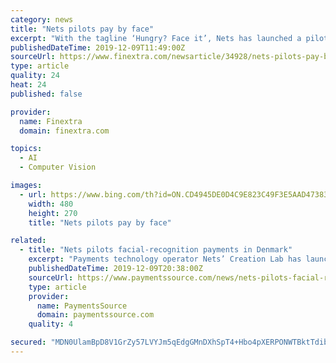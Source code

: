 ```yaml
---
category: news
title: "Nets pilots pay by face"
excerpt: "With the tagline ‘Hungry? Face it’, Nets has launched a pilot programme testing facial recognition at a cafeteria in Denamrk. Around 1,000 people - all working at Vibenshuset, an office community of 25 companies in Copenhagen - can sign up to ..."
publishedDateTime: 2019-12-09T11:49:00Z
sourceUrl: https://www.finextra.com/newsarticle/34928/nets-pilots-pay-by-face
type: article
quality: 24
heat: 24
published: false

provider:
  name: Finextra
  domain: finextra.com

topics:
  - AI
  - Computer Vision

images:
  - url: https://www.bing.com/th?id=ON.CD4945DE0D4C9E823C49F3E5AAD47383
    width: 480
    height: 270
    title: "Nets pilots pay by face"

related:
  - title: "Nets pilots facial-recognition payments in Denmark"
    excerpt: "Payments technology operator Nets’ Creation Lab has launched a pilot that uses facial recognition alone to authorized payments with one merchant in Copenhagen. Targeting employees of about 25 companies based within Copenhagen’s Vibenshuset business ..."
    publishedDateTime: 2019-12-09T20:38:00Z
    sourceUrl: https://www.paymentssource.com/news/nets-pilots-facial-recognition-payments-in-denmark
    type: article
    provider:
      name: PaymentsSource
      domain: paymentssource.com
    quality: 4

secured: "MDN0UlamBpD8V1GrZy57LVYJm5qEdgGMnDXhSpT4+Hbo4pXERPONWTBktTdibhaNJx/g5G5r6wr7/eGMKu35XcAU9A8FiE4/emyLU3K5U7ZJZbVC0mZs920JJlMxZ17C9DCKZIX7mk34iPrewdcwYSzT9n1ONWv/7o2pD5MU6+wt0ZgNqvp9lDxxewgKr1dOEYNLHcYoGybG45Ii9Gv1tSlHOYBc/cTdSLW6pTc4oIZZHsHue3X9GP9wYCr1KERql7QPnvPcX+ySppA5JTh1Nw==;mVDdFYYKRRkvpILi21Tqkw=="
---
```


